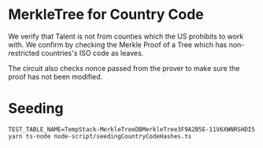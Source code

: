 # MerkleTree for Country Code

We verify that Talent is not from counties which the US prohibits to work with. We confirm by checking the Merkle Proof of a Tree which has non-restricted countries's ISO code as leaves.

The circuit also checks nonce passed from the prover to make sure the proof has not been modified.

# Seeding

```
TEST_TABLE_NAME=TempStack-MerkleTreeDBMerkleTree3F9A2B5E-11V6XWNRSHDI5  yarn ts-node node-script/seedingCountryCodeHashes.ts
```
